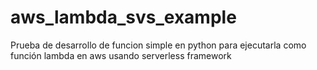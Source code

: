 # aws_lambda_svs_example
Prueba de desarrollo de funcion simple en python para ejecutarla como función lambda en aws usando serverless framework
